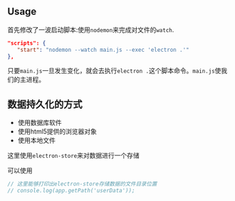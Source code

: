 ## Usage

首先修改了一波启动脚本:使用`nodemon`来完成对文件的`watch`.

```json
"scripts": {
   "start": "nodemon --watch main.js --exec 'electron .'"
},
```
只要`main.js`一旦发生变化，就会去执行`electron .`这个脚本命令。`main.js`使我们的主进程。

## 数据持久化的方式
- 使用数据库软件
- 使用html5提供的浏览器对象
- 使用本地文件

这里使用`electron-store`来对数据进行一个存储

可以使用
```js
// 这里能够打印出electron-store存储数据的文件目录位置
// console.log(app.getPath('userData'));
```